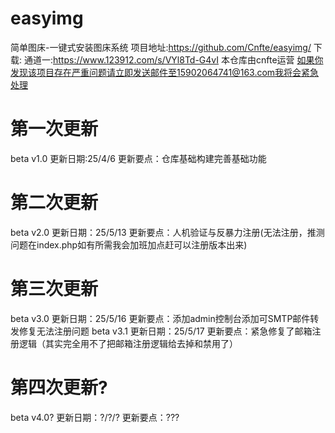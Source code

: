 # easyimg
简单图床-一键式安装图床系统
项目地址:https://github.com/Cnfte/easyimg/
下载:
通道一:https://www.123912.com/s/VYl8Td-G4vI
本仓库由cnfte运营
如果你发现该项目存在严重问题请立即发送邮件至15902064741@163.com我将会紧急处理
# 第一次更新
beta v1.0
更新日期:25/4/6
更新要点：仓库基础构建完善基础功能
# 第二次更新
beta v2.0
更新日期：25/5/13
更新要点：人机验证与反暴力注册(无法注册，推测问题在index.php如有所需我会加班加点赶可以注册版本出来)
# 第三次更新
beta v3.0
更新日期：25/5/16
更新要点：添加admin控制台添加可SMTP邮件转发修复无法注册问题
beta v3.1
更新日期：25/5/17
更新要点：紧急修复了邮箱注册逻辑（其实完全用不了把邮箱注册逻辑给去掉和禁用了）
# 第四次更新?
beta v4.0?
更新日期：?/?/?
更新要点：???

